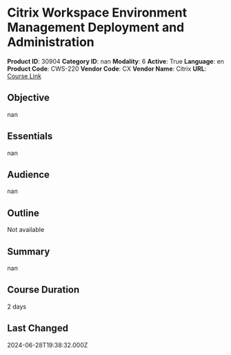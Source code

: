 # Citrix Workspace Environment Management Deployment and Administration

**Product ID**: 30904
**Category ID**: nan
**Modality**: 6
**Active**: True
**Language**: en
**Product Code**: CWS-220
**Vendor Code**: CX
**Vendor Name**: Citrix
**URL**: [Course Link](https://www.fastlaneus.com/course/citrix-cws-220)

## Objective
nan

## Essentials
nan

## Audience
nan

## Outline
Not available

## Summary
nan

## Course Duration
2 days

## Last Changed
2024-06-28T19:38:32.000Z
